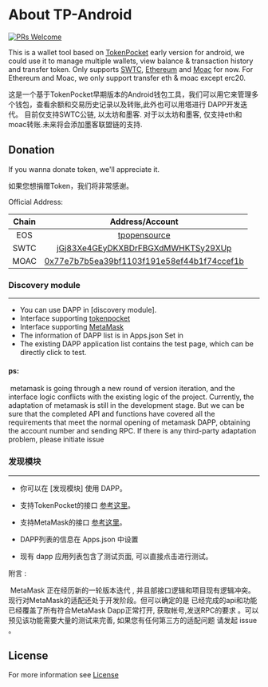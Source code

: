 # About TP-Android

[![PRs Welcome](https://img.shields.io/badge/PRs-welcome-brightgreen.svg?style=flat-square)](http://makeapullrequest.com)

This is a wallet tool based on [TokenPocket](https://www.mytokenpocket.vip) early version for android, we could use it to manage multiple wallets, view balance & transaction history and transfer token. Only supports [SWTC](http://state.jingtum.com/#!/), [Ethereum](https://etherscan.io/) and [Moac](http://explorer.moac.io/home) for now. For Ethereum and Moac, we only support transfer eth & moac except erc20.

这是一个基于TokenPocket早期版本的Android钱包工具，我们可以用它来管理多个钱包，查看余额和交易历史记录以及转账,此外也可以用塔进行 DAPP开发迭代。
目前仅支持SWTC公链, 以太坊和墨客. 对于以太坊和墨客, 仅支持eth和moac转账.未来将会添加墨客联盟链的支持.

## Donation

If you wanna donate token, we'll appreciate it.

如果您想捐赠Token，我们将非常感谢。

Official Address:

| Chain | Address/Account  |
| :-: |:-:|
| EOS | [tpopensource](https://eosflare.io/account/tpopensource) |
| SWTC | [jGj83Xe4GEyDKXBDrFBGXdMWHKTSy29XUp](http://state.jingtum.com/#!/wallet/jGj83Xe4GEyDKXBDrFBGXdMWHKTSy29XUp) |
| MOAC | [0x77e7b7b5ea39bf1103f191e58ef44b1f74ccef1b](http://explorer.moac.io/addr/0x77e7b7b5ea39bf1103f191e58ef44b1f74ccef1b) |

### Discovery module 

------

- You can use DAPP in [discovery module].
- Interface supporting [tokenpocket](https://github.com/TP-Lab/tp-js-sdk#MOAC) 
- Interface supporting [MetaMask](https://docs.metamask.io/guide/signing-data.html#signing-data-with-metamask) 
-  The information of DAPP list is in Apps.json Set in
-   The existing DAPP application list contains the test page, which can be directly click to test.

#### ps: 

​		metamask is going through a new round of version iteration, and the interface logic conflicts with the existing logic of the project. Currently, the adaptation of metamask is still in the development stage. But we can be sure that the completed API and functions have covered all the requirements that meet the normal opening of metamask DAPP, obtaining the account number and sending RPC. If there is any third-party adaptation problem, please initiate issue

### 发现模块

------

-  你可以在 [发现模块] 使用 DAPP。

-  支持TokenPocket的接口 [参考这里](https://github.com/TP-Lab/tp-js-sdk#MOAC)。

-  支持MetaMask的接口 [参考这里](https://docs.metamask.io/guide/signing-data.html#signing-data-with-metamask)。

-  DAPP列表的信息在 Apps.json 中设置

- 现有 dapp 应用列表包含了测试页面, 可以直接点击进行测试。

  

附言 : 

​		MetaMask 正在经历新的一轮版本迭代 , 并且部接口逻辑和项目现有逻辑冲突。 现行对MetaMask的适配还处于开发阶段。但可以确定的是 已经完成的api和功能已经覆盖了所有符合MetaMask Dapp正常打开, 获取帐号,发送RPC的要求 。可以预见该功能需要大量的测试来完善,  如果您有任何第三方的适配问题 请发起 issue  。



## License

For more information see [License](https://github.com/TP-Lab/tp-android/blob/master/LICENSE)





